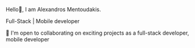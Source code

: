 Hello👋, I am Alexandros Mentoudakis.

Full-Stack | Mobile developer

🤝  I'm open to collaborating on exciting projects as a full-stack developer, mobile developer
